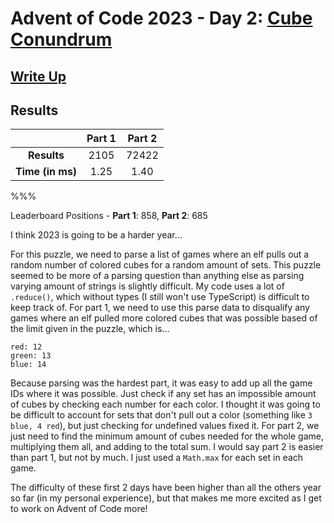 # Advent of Code 2023 - Day 2: [Cube Conundrum](https://adventofcode.com/2023/day/2)

## [Write Up](https://codingap.github.io/advent-of-code/writeups/2023/day02)
## Results
|| **Part 1** | **Part 2** |
|:--:|:---:|:---:|
| **Results** | 2105 | 72422 |
| **Time (in ms)** | 1.25 | 1.40 |

%%%

Leaderboard Positions - **Part 1**: 858, **Part 2**: 685

I think 2023 is going to be a harder year...

For this puzzle, we need to parse a list of games where an elf pulls out a random number of colored cubes for a random amount of sets. This puzzle seemed to be more of a parsing question than anything else as parsing varying amount of strings is slightly difficult. My code uses a lot of `.reduce()`, which without types (I still won't use TypeScript) is difficult to keep track of. For part 1, we need to use this parse data to disqualify any games where an elf pulled more colored cubes that was possible based of the limit given in the puzzle, which is...

```
red: 12
green: 13
blue: 14
```

Because parsing was the hardest part, it was easy to add up all the game IDs where it was possible. Just check if any set has an impossible amount of cubes by checking each number for each color. I thought it was going to be difficult to account for sets that don't pull out a color (something like `3 blue, 4 red`), but just checking for undefined values fixed it. For part 2, we just need to find the minimum amount of cubes needed for the whole game, multiplying them all, and adding to the total sum. I would say part 2 is easier than part 1, but not by much. I just used a `Math.max` for each set in each game. 

The difficulty of these first 2 days have been higher than all the others year so far (in my personal experience), but that makes me more excited as I get to work on Advent of Code more!